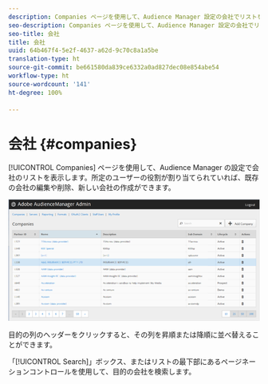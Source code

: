 ```yaml
---
description: Companies ページを使用して、Audience Manager 設定の会社でリストを表示します。所定のユーザーの役割が割り当てられていれば、既存の会社の編集や削除、新しい会社の作成ができます。
seo-description: Companies ページを使用して、Audience Manager 設定の会社でリストを表示します。所定のユーザーの役割が割り当てられていれば、既存の会社の編集や削除、新しい会社の作成ができます。
seo-title: 会社
title: 会社
uuid: 64b467f4-5e2f-4637-a62d-9c70c8a1a5be
translation-type: ht
source-git-commit: be661580da839ce6332a0ad827dec08e854abe54
workflow-type: ht
source-wordcount: '141'
ht-degree: 100%

---
```



# 会社 {#companies}

[!UICONTROL Companies] ページを使用して、Audience Manager の設定で会社のリストを表示します。所定のユーザーの役割が割り当てられていれば、既存の会社の編集や削除、新しい会社の作成ができます。

![](assets/companies.png)

目的の列のヘッダーをクリックすると、その列を昇順または降順に並べ替えることができます。

「[!UICONTROL Search]」ボックス、またはリストの最下部にあるページネーションコントロールを使用して、目的の会社を検索します。
